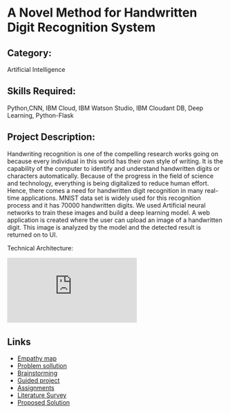 # A Novel Method for Handwritten Digit Recognition System

## Category: 

Artificial Intelligence

## Skills Required: 

Python,CNN, IBM Cloud, IBM Watson Studio, IBM Cloudant DB, Deep Learning, Python-Flask

## Project Description:

Handwriting recognition is one of the compelling research works going on because every individual in this world has their own style of writing. It is the capability of the computer to identify and understand handwritten digits or characters automatically. Because of the progress in the field of science and technology, everything is being digitalized to reduce human effort. Hence, there comes a need for handwritten digit recognition in many real-time applications. MNIST data set is widely used for this recognition process and it has 70000 handwritten digits. We used Artificial neural networks to train these images and build a deep learning model. A web application is created where the user can upload an image of a handwritten digit. This image is analyzed by the model and the detected result is returned on to UI.

Technical Architecture:


![architecture - blueprint](https://github.com/IBM-EPBL/IBM-Project-14988-1659593048/blob/main/Project%20Design%20%26%20Planning/Project%20Design%20Phase%20II/Technology%20Architecture.pdf)
## Links 

*  [Empathy map](https://github.com/IBM-EPBL/IBM-Project-14988-1659593048/tree/main/Project%20Design%20%26%20Planning/Ideation%20Phase/Empathy_Map)
*  [Problem sollution](https://github.com/IBM-EPBL/IBM-Project-14988-1659593048/blob/main/Project%20Design%20%26%20Planning/Project%20Design%20Phase%20I/Problem-%20Solution%20Fit.pdf)
*  [Brainstorming](https://github.com/IBM-EPBL/IBM-Project-14988-1659593048/blob/main/Project%20Design%20%26%20Planning/Ideation%20Phase/Brainstorming_ideation.docx)
*  [Guided project](https://github.com/IBM-EPBL/IBM-Project-14988-1659593048/tree/main/Guided%20Project)
*  [Assignments](https://github.com/IBM-EPBL/IBM-Project-14988-1659593048/tree/main/Assignments)
*  [Literature Survey](https://github.com/IBM-EPBL/IBM-Project-14988-1659593048/tree/main/Project%20Design%20%26%20Planning/Ideation%20Phase/Literature%20review)
*  [Proposed Solution](https://github.com/IBM-EPBL/IBM-Project-14988-1659593048/blob/main/Project%20Design%20%26%20Planning/Project%20Design%20Phase%20I/Proposed%20Solution%20Template.pdf)
